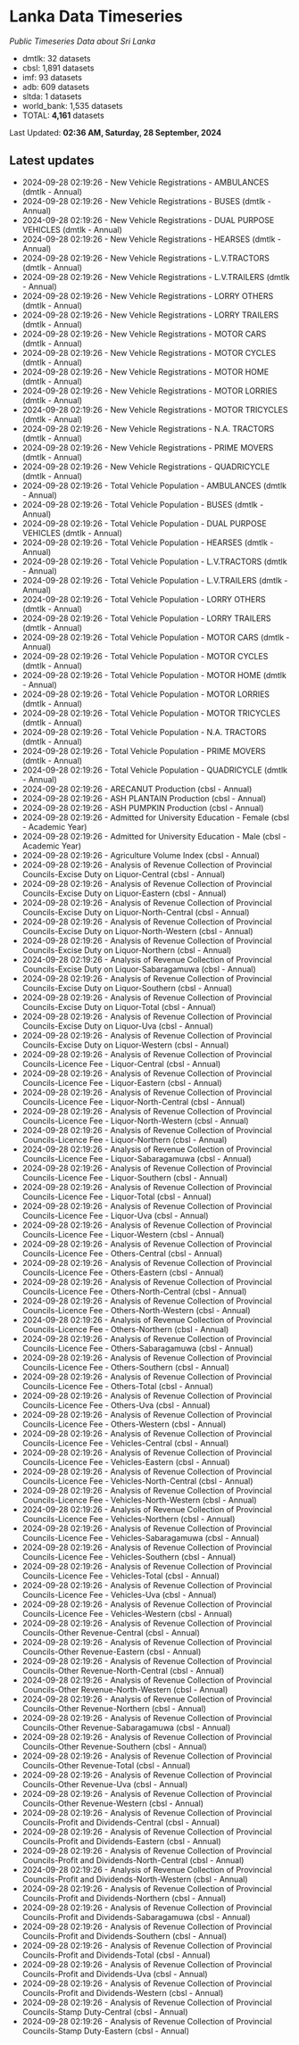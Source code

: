 # Lanka Data Timeseries
*Public Timeseries Data about Sri Lanka*

* dmtlk: 32 datasets
* cbsl: 1,891 datasets
* imf: 93 datasets
* adb: 609 datasets
* sltda: 1 datasets
* world_bank: 1,535 datasets
* TOTAL: **4,161** datasets

Last Updated: **02:36 AM, Saturday, 28 September, 2024**

## Latest updates

* 2024-09-28 02:19:26 - New Vehicle Registrations - AMBULANCES (dmtlk - Annual)
* 2024-09-28 02:19:26 - New Vehicle Registrations - BUSES (dmtlk - Annual)
* 2024-09-28 02:19:26 - New Vehicle Registrations - DUAL PURPOSE VEHICLES (dmtlk - Annual)
* 2024-09-28 02:19:26 - New Vehicle Registrations - HEARSES (dmtlk - Annual)
* 2024-09-28 02:19:26 - New Vehicle Registrations - L.V.TRACTORS (dmtlk - Annual)
* 2024-09-28 02:19:26 - New Vehicle Registrations - L.V.TRAILERS (dmtlk - Annual)
* 2024-09-28 02:19:26 - New Vehicle Registrations - LORRY OTHERS (dmtlk - Annual)
* 2024-09-28 02:19:26 - New Vehicle Registrations - LORRY TRAILERS (dmtlk - Annual)
* 2024-09-28 02:19:26 - New Vehicle Registrations - MOTOR CARS (dmtlk - Annual)
* 2024-09-28 02:19:26 - New Vehicle Registrations - MOTOR CYCLES (dmtlk - Annual)
* 2024-09-28 02:19:26 - New Vehicle Registrations - MOTOR HOME (dmtlk - Annual)
* 2024-09-28 02:19:26 - New Vehicle Registrations - MOTOR LORRIES (dmtlk - Annual)
* 2024-09-28 02:19:26 - New Vehicle Registrations - MOTOR TRICYCLES (dmtlk - Annual)
* 2024-09-28 02:19:26 - New Vehicle Registrations - N.A. TRACTORS (dmtlk - Annual)
* 2024-09-28 02:19:26 - New Vehicle Registrations - PRIME MOVERS (dmtlk - Annual)
* 2024-09-28 02:19:26 - New Vehicle Registrations - QUADRICYCLE (dmtlk - Annual)
* 2024-09-28 02:19:26 - Total Vehicle Population - AMBULANCES (dmtlk - Annual)
* 2024-09-28 02:19:26 - Total Vehicle Population - BUSES (dmtlk - Annual)
* 2024-09-28 02:19:26 - Total Vehicle Population - DUAL PURPOSE VEHICLES (dmtlk - Annual)
* 2024-09-28 02:19:26 - Total Vehicle Population - HEARSES (dmtlk - Annual)
* 2024-09-28 02:19:26 - Total Vehicle Population - L.V.TRACTORS (dmtlk - Annual)
* 2024-09-28 02:19:26 - Total Vehicle Population - L.V.TRAILERS (dmtlk - Annual)
* 2024-09-28 02:19:26 - Total Vehicle Population - LORRY OTHERS (dmtlk - Annual)
* 2024-09-28 02:19:26 - Total Vehicle Population - LORRY TRAILERS (dmtlk - Annual)
* 2024-09-28 02:19:26 - Total Vehicle Population - MOTOR CARS (dmtlk - Annual)
* 2024-09-28 02:19:26 - Total Vehicle Population - MOTOR CYCLES (dmtlk - Annual)
* 2024-09-28 02:19:26 - Total Vehicle Population - MOTOR HOME (dmtlk - Annual)
* 2024-09-28 02:19:26 - Total Vehicle Population - MOTOR LORRIES (dmtlk - Annual)
* 2024-09-28 02:19:26 - Total Vehicle Population - MOTOR TRICYCLES (dmtlk - Annual)
* 2024-09-28 02:19:26 - Total Vehicle Population - N.A. TRACTORS (dmtlk - Annual)
* 2024-09-28 02:19:26 - Total Vehicle Population - PRIME MOVERS (dmtlk - Annual)
* 2024-09-28 02:19:26 - Total Vehicle Population - QUADRICYCLE (dmtlk - Annual)
* 2024-09-28 02:19:26 - ARECANUT Production (cbsl - Annual)
* 2024-09-28 02:19:26 - ASH PLANTAIN Production (cbsl - Annual)
* 2024-09-28 02:19:26 - ASH PUMPKIN Production (cbsl - Annual)
* 2024-09-28 02:19:26 - Admitted for University Education - Female (cbsl - Academic Year)
* 2024-09-28 02:19:26 - Admitted for University Education - Male (cbsl - Academic Year)
* 2024-09-28 02:19:26 - Agriculture Volume Index (cbsl - Annual)
* 2024-09-28 02:19:26 - Analysis of Revenue Collection of Provincial Councils-Excise Duty on Liquor-Central (cbsl - Annual)
* 2024-09-28 02:19:26 - Analysis of Revenue Collection of Provincial Councils-Excise Duty on Liquor-Eastern (cbsl - Annual)
* 2024-09-28 02:19:26 - Analysis of Revenue Collection of Provincial Councils-Excise Duty on Liquor-North-Central (cbsl - Annual)
* 2024-09-28 02:19:26 - Analysis of Revenue Collection of Provincial Councils-Excise Duty on Liquor-North-Western (cbsl - Annual)
* 2024-09-28 02:19:26 - Analysis of Revenue Collection of Provincial Councils-Excise Duty on Liquor-Northern (cbsl - Annual)
* 2024-09-28 02:19:26 - Analysis of Revenue Collection of Provincial Councils-Excise Duty on Liquor-Sabaragamuwa (cbsl - Annual)
* 2024-09-28 02:19:26 - Analysis of Revenue Collection of Provincial Councils-Excise Duty on Liquor-Southern (cbsl - Annual)
* 2024-09-28 02:19:26 - Analysis of Revenue Collection of Provincial Councils-Excise Duty on Liquor-Total (cbsl - Annual)
* 2024-09-28 02:19:26 - Analysis of Revenue Collection of Provincial Councils-Excise Duty on Liquor-Uva (cbsl - Annual)
* 2024-09-28 02:19:26 - Analysis of Revenue Collection of Provincial Councils-Excise Duty on Liquor-Western (cbsl - Annual)
* 2024-09-28 02:19:26 - Analysis of Revenue Collection of Provincial Councils-Licence Fee - Liquor-Central (cbsl - Annual)
* 2024-09-28 02:19:26 - Analysis of Revenue Collection of Provincial Councils-Licence Fee - Liquor-Eastern (cbsl - Annual)
* 2024-09-28 02:19:26 - Analysis of Revenue Collection of Provincial Councils-Licence Fee - Liquor-North-Central (cbsl - Annual)
* 2024-09-28 02:19:26 - Analysis of Revenue Collection of Provincial Councils-Licence Fee - Liquor-North-Western (cbsl - Annual)
* 2024-09-28 02:19:26 - Analysis of Revenue Collection of Provincial Councils-Licence Fee - Liquor-Northern (cbsl - Annual)
* 2024-09-28 02:19:26 - Analysis of Revenue Collection of Provincial Councils-Licence Fee - Liquor-Sabaragamuwa (cbsl - Annual)
* 2024-09-28 02:19:26 - Analysis of Revenue Collection of Provincial Councils-Licence Fee - Liquor-Southern (cbsl - Annual)
* 2024-09-28 02:19:26 - Analysis of Revenue Collection of Provincial Councils-Licence Fee - Liquor-Total (cbsl - Annual)
* 2024-09-28 02:19:26 - Analysis of Revenue Collection of Provincial Councils-Licence Fee - Liquor-Uva (cbsl - Annual)
* 2024-09-28 02:19:26 - Analysis of Revenue Collection of Provincial Councils-Licence Fee - Liquor-Western (cbsl - Annual)
* 2024-09-28 02:19:26 - Analysis of Revenue Collection of Provincial Councils-Licence Fee - Others-Central (cbsl - Annual)
* 2024-09-28 02:19:26 - Analysis of Revenue Collection of Provincial Councils-Licence Fee - Others-Eastern (cbsl - Annual)
* 2024-09-28 02:19:26 - Analysis of Revenue Collection of Provincial Councils-Licence Fee - Others-North-Central (cbsl - Annual)
* 2024-09-28 02:19:26 - Analysis of Revenue Collection of Provincial Councils-Licence Fee - Others-North-Western (cbsl - Annual)
* 2024-09-28 02:19:26 - Analysis of Revenue Collection of Provincial Councils-Licence Fee - Others-Northern (cbsl - Annual)
* 2024-09-28 02:19:26 - Analysis of Revenue Collection of Provincial Councils-Licence Fee - Others-Sabaragamuwa (cbsl - Annual)
* 2024-09-28 02:19:26 - Analysis of Revenue Collection of Provincial Councils-Licence Fee - Others-Southern (cbsl - Annual)
* 2024-09-28 02:19:26 - Analysis of Revenue Collection of Provincial Councils-Licence Fee - Others-Total (cbsl - Annual)
* 2024-09-28 02:19:26 - Analysis of Revenue Collection of Provincial Councils-Licence Fee - Others-Uva (cbsl - Annual)
* 2024-09-28 02:19:26 - Analysis of Revenue Collection of Provincial Councils-Licence Fee - Others-Western (cbsl - Annual)
* 2024-09-28 02:19:26 - Analysis of Revenue Collection of Provincial Councils-Licence Fee - Vehicles-Central (cbsl - Annual)
* 2024-09-28 02:19:26 - Analysis of Revenue Collection of Provincial Councils-Licence Fee - Vehicles-Eastern (cbsl - Annual)
* 2024-09-28 02:19:26 - Analysis of Revenue Collection of Provincial Councils-Licence Fee - Vehicles-North-Central (cbsl - Annual)
* 2024-09-28 02:19:26 - Analysis of Revenue Collection of Provincial Councils-Licence Fee - Vehicles-North-Western (cbsl - Annual)
* 2024-09-28 02:19:26 - Analysis of Revenue Collection of Provincial Councils-Licence Fee - Vehicles-Northern (cbsl - Annual)
* 2024-09-28 02:19:26 - Analysis of Revenue Collection of Provincial Councils-Licence Fee - Vehicles-Sabaragamuwa (cbsl - Annual)
* 2024-09-28 02:19:26 - Analysis of Revenue Collection of Provincial Councils-Licence Fee - Vehicles-Southern (cbsl - Annual)
* 2024-09-28 02:19:26 - Analysis of Revenue Collection of Provincial Councils-Licence Fee - Vehicles-Total (cbsl - Annual)
* 2024-09-28 02:19:26 - Analysis of Revenue Collection of Provincial Councils-Licence Fee - Vehicles-Uva (cbsl - Annual)
* 2024-09-28 02:19:26 - Analysis of Revenue Collection of Provincial Councils-Licence Fee - Vehicles-Western (cbsl - Annual)
* 2024-09-28 02:19:26 - Analysis of Revenue Collection of Provincial Councils-Other Revenue-Central (cbsl - Annual)
* 2024-09-28 02:19:26 - Analysis of Revenue Collection of Provincial Councils-Other Revenue-Eastern (cbsl - Annual)
* 2024-09-28 02:19:26 - Analysis of Revenue Collection of Provincial Councils-Other Revenue-North-Central (cbsl - Annual)
* 2024-09-28 02:19:26 - Analysis of Revenue Collection of Provincial Councils-Other Revenue-North-Western (cbsl - Annual)
* 2024-09-28 02:19:26 - Analysis of Revenue Collection of Provincial Councils-Other Revenue-Northern (cbsl - Annual)
* 2024-09-28 02:19:26 - Analysis of Revenue Collection of Provincial Councils-Other Revenue-Sabaragamuwa (cbsl - Annual)
* 2024-09-28 02:19:26 - Analysis of Revenue Collection of Provincial Councils-Other Revenue-Southern (cbsl - Annual)
* 2024-09-28 02:19:26 - Analysis of Revenue Collection of Provincial Councils-Other Revenue-Total (cbsl - Annual)
* 2024-09-28 02:19:26 - Analysis of Revenue Collection of Provincial Councils-Other Revenue-Uva (cbsl - Annual)
* 2024-09-28 02:19:26 - Analysis of Revenue Collection of Provincial Councils-Other Revenue-Western (cbsl - Annual)
* 2024-09-28 02:19:26 - Analysis of Revenue Collection of Provincial Councils-Profit and Dividends-Central (cbsl - Annual)
* 2024-09-28 02:19:26 - Analysis of Revenue Collection of Provincial Councils-Profit and Dividends-Eastern (cbsl - Annual)
* 2024-09-28 02:19:26 - Analysis of Revenue Collection of Provincial Councils-Profit and Dividends-North-Central (cbsl - Annual)
* 2024-09-28 02:19:26 - Analysis of Revenue Collection of Provincial Councils-Profit and Dividends-North-Western (cbsl - Annual)
* 2024-09-28 02:19:26 - Analysis of Revenue Collection of Provincial Councils-Profit and Dividends-Northern (cbsl - Annual)
* 2024-09-28 02:19:26 - Analysis of Revenue Collection of Provincial Councils-Profit and Dividends-Sabaragamuwa (cbsl - Annual)
* 2024-09-28 02:19:26 - Analysis of Revenue Collection of Provincial Councils-Profit and Dividends-Southern (cbsl - Annual)
* 2024-09-28 02:19:26 - Analysis of Revenue Collection of Provincial Councils-Profit and Dividends-Total (cbsl - Annual)
* 2024-09-28 02:19:26 - Analysis of Revenue Collection of Provincial Councils-Profit and Dividends-Uva (cbsl - Annual)
* 2024-09-28 02:19:26 - Analysis of Revenue Collection of Provincial Councils-Profit and Dividends-Western (cbsl - Annual)
* 2024-09-28 02:19:26 - Analysis of Revenue Collection of Provincial Councils-Stamp Duty-Central (cbsl - Annual)
* 2024-09-28 02:19:26 - Analysis of Revenue Collection of Provincial Councils-Stamp Duty-Eastern (cbsl - Annual)